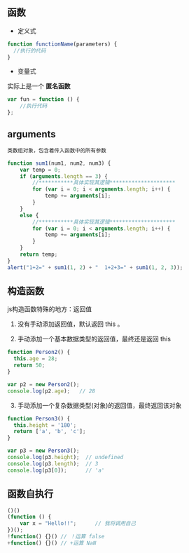 ## 函数

* 定义式

```javascript
function functionName(parameters) {
  //执行的代码
}

```

* 变量式

实际上是一个 **匿名函数**


```javascript
var fun = function () {
    //执行代码
};

```

## arguments

```javascript
类数组对象，包含着传入函数中的所有参数

function sum1(num1, num2, num3) {
    var temp = 0;
    if (arguments.length == 3) {
        //***********具体实现其逻辑*********************
        for (var i = 0; i < arguments.length; i++) {
            temp += arguments[i];
        }
    }
    else {
        //***********具体实现其逻辑*********************
        for (var i = 0; i < arguments.length; i++) {
            temp += arguments[i];
        }
    }
    return temp;
}
alert("1+2=" + sum1(1, 2) + "  1+2+3=" + sum1(1, 2, 3));
```

## 构造函数

 js构造函数特殊的地方：返回值

1. 没有手动添加返回值，默认返回 this 。

2. 手动添加一个基本数据类型的返回值，最终还是返回 this

```javascript
function Person2() {
  this.age = 28;
  return 50;
}

var p2 = new Person2();
console.log(p2.age);   // 28
```

3. 手动添加一个复杂数据类型(对象)的返回值，最终返回该对象

```javascript
function Person3() {
  this.height = '180';
  return ['a', 'b', 'c'];
}

var p3 = new Person3();
console.log(p3.height);  // undefined
console.log(p3.length);  // 3
console.log(p3[0]);      // 'a'
```


## 函数自执行

```javascript
()()
(function () {
    var x = "Hello!!";      // 我将调用自己
})();
!function() {}() // ！运算 false 
+function() {}() // +运算 NaN

```

